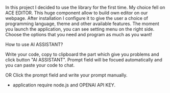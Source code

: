 In this project I decided to use the library for the first time. My choice fell on ACE EDITOR. This huge component allow to build own editor on our webpage. After installation I configure it to give the user a choice of programming language, theme and other available features. The moment you launch the application, you can see setting menu on the right side. Choose the  options that you need and program as much as you want!

How to use AI ASSISTANT?

Write your code, copy to clipboard the part which give you problems and click button "AI ASSISTANT". Prompt field will be focued automatically and you can paste your code to chat. 

OR
Click the prompt field and write your prompt manually.

* application require node.js and OPENAI API KEY.
